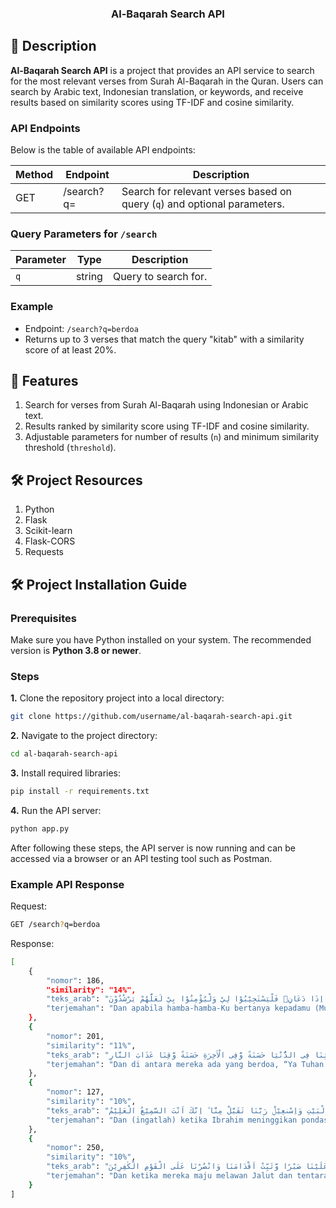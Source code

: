 <div align="center">

### Al-Baqarah Search API

</div>

## 📙 Description

**Al-Baqarah Search API** is a project that provides an API service to search for the most relevant verses from Surah Al-Baqarah in the Quran. Users can search by Arabic text, Indonesian translation, or keywords, and receive results based on similarity scores using TF-IDF and cosine similarity.

### API Endpoints

Below is the table of available API endpoints:

| Method | Endpoint   | Description                                                              |
| ------ | ---------- | ------------------------------------------------------------------------ |
| GET    | /search?q= | Search for relevant verses based on query (`q`) and optional parameters. |

### Query Parameters for `/search`

| Parameter | Type   | Description          |
| --------- | ------ | -------------------- |
| `q`       | string | Query to search for. |

### Example

- Endpoint: `/search?q=berdoa`
- Returns up to 3 verses that match the query "kitab" with a similarity score of at least 20%.

## 📖 Features

1. Search for verses from Surah Al-Baqarah using Indonesian or Arabic text.
2. Results ranked by similarity score using TF-IDF and cosine similarity.
3. Adjustable parameters for number of results (`n`) and minimum similarity threshold (`threshold`).

## 🛠️ Project Resources

1. Python
2. Flask
3. Scikit-learn
4. Flask-CORS
5. Requests

## 🛠️ Project Installation Guide

### Prerequisites

Make sure you have Python installed on your system. The recommended version is **Python 3.8 or newer**.

### Steps

**1.** Clone the repository project into a local directory:

```bash
git clone https://github.com/username/al-baqarah-search-api.git
```

**2.** Navigate to the project directory:

```bash
cd al-baqarah-search-api
```

**3.** Install required libraries:

```bash
pip install -r requirements.txt
```

**4.** Run the API server:

```bash
python app.py
```

After following these steps, the API server is now running and can be accessed via a browser or an API testing tool such as Postman.

### Example API Response

Request:

```bash
GET /search?q=berdoa
```

Response:

```bash
[
    {
        "nomor": 186,
        "similarity": "14%",
        "teks_arab": "وَاِذَا سَاَلَكَ عِبَادِيْ عَنِّيْ فَاِنِّيْ قَرِيْبٌ ۗ اُجِيْبُ دَعْوَةَ الدَّاعِ اِذَا دَعَانِۙ فَلْيَسْتَجِيْبُوْا لِيْ وَلْيُؤْمِنُوْا بِيْ لَعَلَّهُمْ يَرْشُدُوْنَ ",
        "terjemahan": "Dan apabila hamba-hamba-Ku bertanya kepadamu (Muhammad) tentang Aku, maka sesungguhnya Aku dekat. Aku Kabulkan permohonan orang yang berdoa apabila dia berdoa kepada-Ku. Hendaklah mereka itu memenuhi (perintah)-Ku dan beriman kepada-Ku, agar mereka memperoleh kebenaran."
    },
    {
        "nomor": 201,
        "similarity": "11%",
        "teks_arab": "وَمِنْهُمْ مَّنْ يَّقُوْلُ رَبَّنَآ اٰتِنَا فِى الدُّنْيَا حَسَنَةً وَّفِى الْاٰخِرَةِ حَسَنَةً وَّقِنَا عَذَابَ النَّارِ ",
        "terjemahan": "Dan di antara mereka ada yang berdoa, “Ya Tuhan kami, berilah kami kebaikan di dunia dan kebaikan di akhirat, dan lindungilah kami dari azab neraka.”"
    },
    {
        "nomor": 127,
        "similarity": "10%",
        "teks_arab": "وَاِذْ يَرْفَعُ اِبْرٰهٖمُ الْقَوَاعِدَ مِنَ الْبَيْتِ وَاِسْمٰعِيْلُۗ رَبَّنَا تَقَبَّلْ مِنَّا ۗ اِنَّكَ اَنْتَ السَّمِيْعُ الْعَلِيْمُ ",
        "terjemahan": "Dan (ingatlah) ketika Ibrahim meninggikan pondasi Baitullah bersama Ismail, (seraya berdoa), “Ya Tuhan kami, terimalah (amal) dari kami. Sungguh, Engkaulah Yang Maha Mendengar, Maha Mengetahui."
    },
    {
        "nomor": 250,
        "similarity": "10%",
        "teks_arab": "وَلَمَّا بَرَزُوْا لِجَالُوْتَ وَجُنُوْدِهٖ قَالُوْا رَبَّنَآ اَفْرِغْ عَلَيْنَا صَبْرًا وَّثَبِّتْ اَقْدَامَنَا وَانْصُرْنَا عَلَى الْقَوْمِ الْكٰفِرِيْنَ ۗ ",
        "terjemahan": "Dan ketika mereka maju melawan Jalut dan tentaranya, mereka berdoa, “Ya Tuhan kami, limpahkanlah kesabaran kepada kami, kukuhkanlah langkah kami dan tolonglah kami menghadapi orang-orang kafir.”"
    }
]
```
